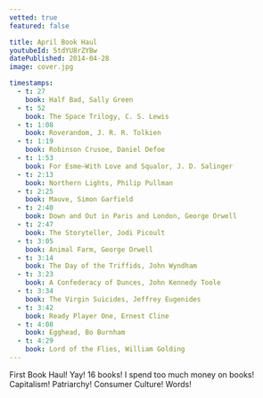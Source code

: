 ```yaml
---
vetted: true
featured: false

title: April Book Haul
youtubeId: 5tdYU8rZYBw
datePublished: 2014-04-28
image: cover.jpg

timestamps:
  - t: 27
    book: Half Bad, Sally Green
  - t: 52
    book: The Space Trilogy, C. S. Lewis
  - t: 1:08
    book: Roverandom, J. R. R. Tolkien
  - t: 1:19
    book: Robinson Crusoe, Daniel Defoe
  - t: 1:53
    book: For Esme—With Love and Squalor, J. D. Salinger
  - t: 2:13
    book: Northern Lights, Philip Pullman
  - t: 2:25
    book: Mauve, Simon Garfield
  - t: 2:40
    book: Down and Out in Paris and London, George Orwell
  - t: 2:47
    book: The Storyteller, Jodi Picoult
  - t: 3:05
    book: Animal Farm, George Orwell
  - t: 3:14
    book: The Day of the Triffids, John Wyndham
  - t: 3:23
    book: A Confederacy of Dunces, John Kennedy Toole
  - t: 3:34
    book: The Virgin Suicides, Jeffrey Eugenides
  - t: 3:42
    book: Ready Player One, Ernest Cline
  - t: 4:08
    book: Egghead, Bo Burnham
  - t: 4:29
    book: Lord of the Flies, William Golding
---
```


First Book Haul! Yay! 16 books! I spend too much money on books! Capitalism! Patriarchy! Consumer Culture! Words!
